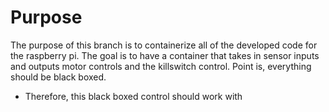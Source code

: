 # Purpose

The purpose of this branch is to containerize all of the developed code for the raspberry pi. The goal is to have a container that takes in sensor inputs and outputs motor controls and the killswitch control. Point is, everything should be black boxed.

- Therefore, this black boxed control should work with
